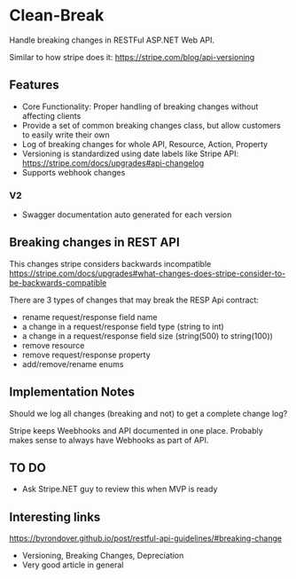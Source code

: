 # Clean-Break

Handle breaking changes in RESTFul ASP.NET Web API.

Similar to how stripe does it:
https://stripe.com/blog/api-versioning



## Features

* Core Functionality: Proper handling of breaking changes without affecting clients
* Provide a set of common breaking changes class, but allow customers to easily write their own
* Log of breaking changes for whole API, Resource, Action, Property
* Versioning is standardized using date labels like Stripe API: https://stripe.com/docs/upgrades#api-changelog
* Supports webhook changes

### V2
* Swagger documentation auto generated for each version



##  Breaking changes in REST API

This changes stripe considers backwards incompatible
https://stripe.com/docs/upgrades#what-changes-does-stripe-consider-to-be-backwards-compatible

There are 3 types of changes that may break the RESP Api contract:

* rename request/response field name
* a change in a request/response field type (string to int)
* a change in a request/response field size (string(500) to string(100))
* remove resource
* remove request/response property
* add/remove/rename enums


## Implementation Notes

Should we log all changes (breaking and not) to get a complete change log?

Stripe keeps Weebhooks and API documented in one place. Probably makes sense to always have Webhooks as part of API.



## TO DO

- Ask Stripe.NET guy to review this when MVP is ready


## Interesting links


https://byrondover.github.io/post/restful-api-guidelines/#breaking-change
- Versioning, Breaking Changes, Depreciation
- Very good article in general
